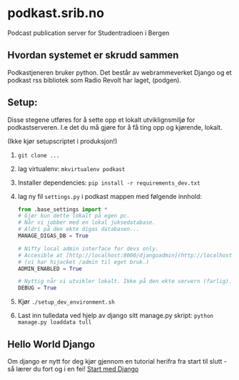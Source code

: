 # podkast.srib.no
Podcast publication server for Studentradioen i Bergen



## Hvordan systemet er skrudd sammen

Podkastjeneren bruker python. Det består av webrammeverket Django  og et podkast rss bibliotek som Radio Revolt har laget, (podgen).

## Setup:
Disse stegene utføres for å sette opp et lokalt utviklignsmiljø for podkastserveren. I.e det du må gjøre for å få ting opp og kjørende, lokalt.

(Ikke kjør setupscriptet i produksjon!)


1. ```git clone ...```
2. lag virtualenv: ```mkvirtualenv podkast```
3. Installer dependencies: ```pip install -r requirements_dev.txt```
4. lag ny fil `settings.py` i podkast mappen med følgende innhold:
    ```python
    from .base_settings import *
    # Gjør kun dette lokalt på egen pc. 
    # Når vi jobber med en lokal juksedatabase.
	# Aldri på den ekte digas databasen...
    MANAGE_DIGAS_DB = True

    # Nifty local admin interface for devs only.
    # Accesible at [http://localhost:8000/djangoadmin](http://localhost:8000/djangoadmin)
    # (vi har hijacket /admin til eget bruk.)
    ADMIN_ENABLED = True

    # Nyttig når vi utvikler lokalt. Ikke på den ekte servern (farlig).
	DEBUG = True

    ```
5. Kjør ```./setup_dev_environment.sh```

6. Last inn tulledata ved hjelp av django sitt manage.py skript:
	```python manage.py loaddata tull```



## Hello World Django

Om django er nytt for deg kjør gjennom en tutorial herifra fra start til slutt - så lærer du fort og i en fei!
[Start med Django](https://www.djangoproject.com/start/)